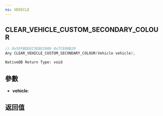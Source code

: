 ```yaml
---
ns: VEHICLE
---
```

## CLEAR_VEHICLE_CUSTOM_SECONDARY_COLOUR

```c
// 0x5FFBDEEC3E8E2009 0x7CE00B29
Any CLEAR_VEHICLE_CUSTOM_SECONDARY_COLOUR(Vehicle vehicle);
```

```
NativeDB Return Type: void
```

## 參數
* **vehicle**: 

## 返回值
